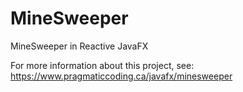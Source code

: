 # MineSweeper
MineSweeper in Reactive JavaFX

For more information about this project, see: https://www.pragmaticcoding.ca/javafx/minesweeper
